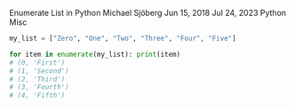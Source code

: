 Enumerate List in Python
Michael Sjöberg
Jun 15, 2018
Jul 24, 2023
Python
Misc

```python
my_list = ["Zero", "One", "Two", "Three", "Four", "Five"]

for item in enumerate(my_list): print(item)
# (0, 'First')
# (1, 'Second')
# (2, 'Third')
# (3, 'Fourth')
# (4, 'Fifth')
```
